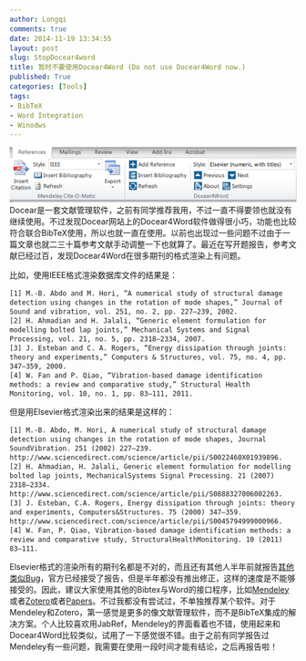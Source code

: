```yaml
---
author: Longqi
comments: true
date: 2014-11-19 13:34:55
layout: post
slug: StopDocear4word
title: 暂时不要使用Docear4Word (Do not use Docear4Word now.)
published: True
categories: [Tools]
tags:
- BibTeX
- Word Integration
- Winodws
---
```

![Docear](/public/images/reftools.png)
Docear是一套文献管理软件，之前有同学推荐我用，不过一直不得要领也就没有继续使用。不过发现Docear网站上的Docear4Word软件做得很小巧，功能也比较符合联合BibTeX使用，所以也就一直在使用。以前也出现过一些问题不过由于一篇文章也就二三十篇参考文献手动调整一下也就算了。最近在写开题报告，参考文献已经过百，发现Docear4Word在很多期刊的格式渲染上有问题。

比如，使用IEEE格式渲染数据库文件的结果是：

	[1]	M.-B. Abdo and M. Hori, “A numerical study of structural damage detection using changes in the rotation of mode shapes,” Journal of Sound and vibration, vol. 251, no. 2, pp. 227–239, 2002.
	[2]	H. Ahmadian and H. Jalali, “Generic element formulation for modelling bolted lap joints,” Mechanical Systems and Signal Processing, vol. 21, no. 5, pp. 2318–2334, 2007.
	[3]	J. Esteban and C. A. Rogers, “Energy dissipation through joints: theory and experiments,” Computers & Structures, vol. 75, no. 4, pp. 347–359, 2000.
	[4]	W. Fan and P. Qiao, “Vibration-based damage identification methods: a review and comparative study,” Structural Health Monitoring, vol. 10, no. 1, pp. 83–111, 2011.

但是用Elsevier格式渲染出来的结果是这样的：

	[1]	M.-B. Abdo, M. Hori, A numerical study of structural damage detection using changes in the rotation of mode shapes, Journal SoundVibration. 251 (2002) 227–239. http://www.sciencedirect.com/science/article/pii/S0022460X01939896.
	[2]	H. Ahmadian, H. Jalali, Generic element formulation for modelling bolted lap joints, MechanicalSystems Signal Processing. 21 (2007) 2318–2334. http://www.sciencedirect.com/science/article/pii/S0888327006002263.
	[3]	J. Esteban, C.A. Rogers, Energy dissipation through joints: theory and experiments, Computers&Structures. 75 (2000) 347–359. http://www.sciencedirect.com/science/article/pii/S0045794999000966.
	[4]	W. Fan, P. Qiao, Vibration-based damage identification methods: a review and comparative study, StructuralHealthMonitoring. 10 (2011) 83–111.

Elsevier格式的渲染所有的期刊名都是不对的，而且还有其他人半年前就报告[其他类似Bug](http://www.docear.org/support/forums/docear-support-forums-group3/bug-reports-forum6/docear4word-styles-from-csl-site-not-working-thread895/)，官方已经接受了报告，但是半年都没有推出修正，这样的速度是不能够接受的。因此，建议大家使用其他的Bibtex与Word的接口程序，比如[Mendeley](http://www.mendeley.com)或者[Zotero](http://zotero.org)或者[Papers](http://www.papersapp.com)。不过我都没有尝试过，不单独推荐某个软件。对于Mendeley和Zotero，第一感觉是更多的像文献管理软件，而不是BibTeX集成的解决方案。个人比较喜欢用JabRef，Mendeley的界面看着也不错，使用起来和Docear4Word比较类似，试用了一下感觉很不错。由于之前有同学报告过Mendeley有一些问题，我需要在使用一段时间才能有结论，之后再报告啦！



